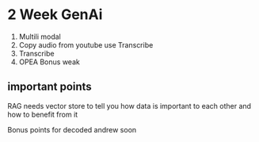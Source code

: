 # 2 Week GenAi
1. Multili modal
2. Copy audio from youtube use Transcribe
3. Transcribe
4. OPEA Bonus weak


## important points

RAG needs vector store to tell you how data is important to each other and how to 
benefit from it

Bonus points for decoded andrew soon